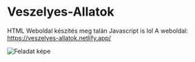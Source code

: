# Veszelyes-Allatok
HTML Weboldal készítés meg talán Javascript is lol
A weboldal: https://veszelyes-allatok.netlify.app/

![Feladat képe](https://camo.githubusercontent.com/c1b364d6aed07441b509327e5fa50a338adfad0969c1aec58e973665f688f684/68747470733a2f2f63646e2e646973636f72646170702e636f6d2f6174746163686d656e74732f3737343937323431373832363838313534392f3738353835383034393832313930303830302f46656c616461742e706e67)
